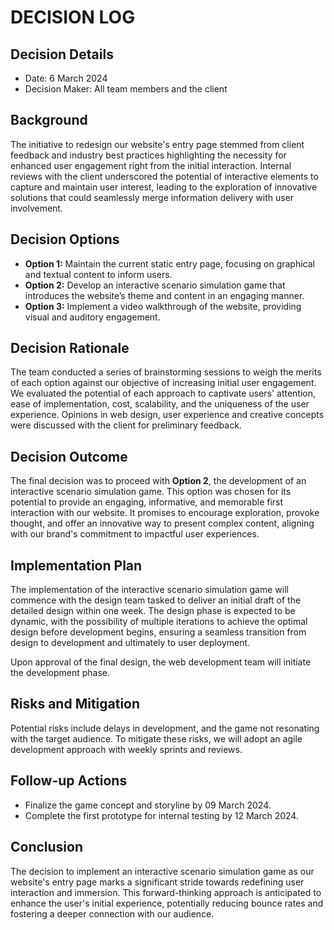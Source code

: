# DECISION LOG 
## Decision Details 
- Date: 6 March 2024
- Decision Maker: All team members and the client
  
## Background 
The initiative to redesign our website's entry page stemmed from client feedback and industry best practices highlighting the necessity for enhanced user engagement right from the initial interaction. Internal reviews with the client underscored the potential of interactive elements to capture and maintain user interest, leading to the exploration of innovative solutions that could seamlessly merge information delivery with user involvement.

## Decision Options 

- **Option 1:** Maintain the current static entry page, focusing on graphical and textual content to inform users.
- **Option 2:** Develop an interactive scenario simulation game that introduces the website’s theme and content in an engaging manner.
- **Option 3:**  Implement a video walkthrough of the website, providing visual and auditory engagement.

## Decision Rationale 
The team conducted a series of brainstorming sessions to weigh the merits of each option against our objective of increasing initial user engagement. We evaluated the potential of each approach to captivate users' attention, ease of implementation, cost, scalability, and the uniqueness of the user experience. Opinions in web design, user experience and creative concepts were discussed with the client for preliminary feedback.

## Decision Outcome 
The final decision was to proceed with **Option 2**, the development of an interactive scenario simulation game. This option was chosen for its potential to provide an engaging, informative, and memorable first interaction with our website. It promises to encourage exploration, provoke thought, and offer an innovative way to present complex content, aligning with our brand's commitment to impactful user experiences.

## Implementation Plan 

The implementation of the interactive scenario simulation game will commence with the design team tasked to deliver an initial draft of the detailed design within one week. The design phase is expected to be dynamic, with the possibility of multiple iterations to achieve the optimal design before development begins, ensuring a seamless transition from design to development and ultimately to user deployment.

Upon approval of the final design, the web development team will initiate the development phase. 



## Risks and Mitigation 

Potential risks include delays in development, and the game not resonating with the target audience. To mitigate these risks, we will adopt an agile development approach with weekly sprints and reviews. 

## Follow-up Actions 

- Finalize the game concept and storyline by 09 March 2024.
- Complete the first prototype for internal testing by 12 March 2024.

## Conclusion 

The decision to implement an interactive scenario simulation game as our website's entry page marks a significant stride towards redefining user interaction and immersion. This forward-thinking approach is anticipated to enhance the user's initial experience, potentially reducing bounce rates and fostering a deeper connection with our audience.